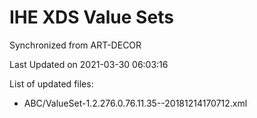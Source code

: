 # IHE XDS Value Sets

Synchronized from ART-DECOR

Last Updated on 2021-03-30 06:03:16

List of updated files:
* ABC/ValueSet-1.2.276.0.76.11.35--20181214170712.xml
